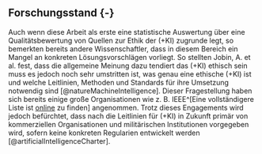 ## Forschungsstand {-}

Auch wenn diese Arbeit als erste eine statistische Auswertung über eine Qualitätsbewertung von Quellen zur Ethik der (+KI) zugrunde legt, so bemerkten bereits andere Wissenschaftler, dass in diesem Bereich ein Mangel an konkreten Lösungsvorschlägen vorliegt. So stellten Jobin, A. et al. fest, dass die allgemeine Meinung dazu tendiert das (+KI) ethisch sein muss es jedoch noch sehr umstritten ist, was genau eine ethische (+KI) ist und welche Leitlinien, Methoden und Standards für ihre Umsetzung notwendig sind [@natureMachineIntelligence]. Dieser Fragestellung haben sich bereits einige große Organisationen wie z. B. IEEE^[Eine vollständigere Liste ist [online](https://en.wikipedia.org/wiki/Ethics_of_artificial_intelligence#AI_ethics_organisations) zu finden] angenommen.
Trotz dieses Engagements wird jedoch befürchtet, dass nach die Leitlinien für (+KI) in Zukunft primär von kommerziellen Organisationen und militärischen Institutionen vorgegeben wird, sofern keine konkreten Regularien entwickelt werden [@artificialIntelligenceCharter].
